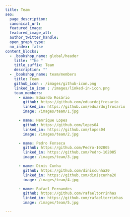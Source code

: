 ```yaml
---
title: Team
seo:
  page_description:
  canonical_url:
  featured_image:
  featured_image_alt:
  author_twitter_handle:
  open_graph_type:
  no_index: false
content_blocks:
  - _bookshop_name: global/header
    title: "The "
    title_suffix: Team
    description: ""
  - _bookshop_name: team/members
    title: Team
    github_icon : /images/github-icon.png
    linked_in_icon : /images/linked-in-icon.png
    team_members:
      - name: Eduardo Rosário
        github: https://github.com/eduardojfrosario
        linked_in: https://github.com/eduardojfrosario
        image: /images/team/1.jpg

      - name: Henrique Lopes
        github: https://github.com/lopes04
        linked_in: https://github.com/lopes04
        image: /images/team/2.jpg

      - name: Pedro Fonseca
        github: https://github.com/Pedro-102005
        linked_in: https://github.com/Pedro-102005
        image: /images/team/3.jpg

      - name: Dinis Cunha
        github: https://github.com/diniscunha20
        linked_in: https://github.com/diniscunha20
        image: /images/team/4.jpg

      - name: Rafael Fernandes
        github: https://github.com/rafaeltorrinhas
        linked_in: https://github.com/rafaeltorrinhas
        image: /images/team/5.jpg

---
```

